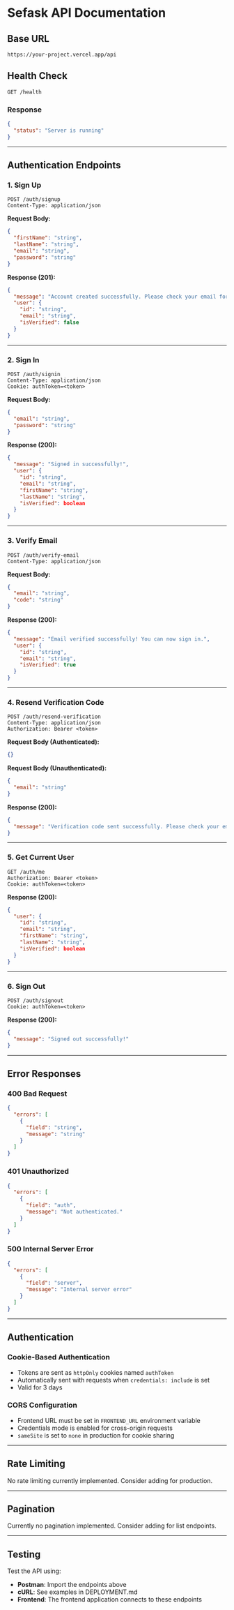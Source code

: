 # Sefask API Documentation

## Base URL
```
https://your-project.vercel.app/api
```

## Health Check
```http
GET /health
```

### Response
```json
{
  "status": "Server is running"
}
```

---

## Authentication Endpoints

### 1. Sign Up
```http
POST /auth/signup
Content-Type: application/json
```

**Request Body:**
```json
{
  "firstName": "string",
  "lastName": "string",
  "email": "string",
  "password": "string"
}
```

**Response (201):**
```json
{
  "message": "Account created successfully. Please check your email for the 6-digit verification code.",
  "user": {
    "id": "string",
    "email": "string",
    "isVerified": false
  }
}
```

---

### 2. Sign In
```http
POST /auth/signin
Content-Type: application/json
Cookie: authToken=<token>
```

**Request Body:**
```json
{
  "email": "string",
  "password": "string"
}
```

**Response (200):**
```json
{
  "message": "Signed in successfully!",
  "user": {
    "id": "string",
    "email": "string",
    "firstName": "string",
    "lastName": "string",
    "isVerified": boolean
  }
}
```

---

### 3. Verify Email
```http
POST /auth/verify-email
Content-Type: application/json
```

**Request Body:**
```json
{
  "email": "string",
  "code": "string"
}
```

**Response (200):**
```json
{
  "message": "Email verified successfully! You can now sign in.",
  "user": {
    "id": "string",
    "email": "string",
    "isVerified": true
  }
}
```

---

### 4. Resend Verification Code
```http
POST /auth/resend-verification
Content-Type: application/json
Authorization: Bearer <token>
```

**Request Body (Authenticated):**
```json
{}
```

**Request Body (Unauthenticated):**
```json
{
  "email": "string"
}
```

**Response (200):**
```json
{
  "message": "Verification code sent successfully. Please check your email."
}
```

---

### 5. Get Current User
```http
GET /auth/me
Authorization: Bearer <token>
Cookie: authToken=<token>
```

**Response (200):**
```json
{
  "user": {
    "id": "string",
    "email": "string",
    "firstName": "string",
    "lastName": "string",
    "isVerified": boolean
  }
}
```

---

### 6. Sign Out
```http
POST /auth/signout
Cookie: authToken=<token>
```

**Response (200):**
```json
{
  "message": "Signed out successfully!"
}
```

---

## Error Responses

### 400 Bad Request
```json
{
  "errors": [
    {
      "field": "string",
      "message": "string"
    }
  ]
}
```

### 401 Unauthorized
```json
{
  "errors": [
    {
      "field": "auth",
      "message": "Not authenticated."
    }
  ]
}
```

### 500 Internal Server Error
```json
{
  "errors": [
    {
      "field": "server",
      "message": "Internal server error"
    }
  ]
}
```

---

## Authentication

### Cookie-Based Authentication
- Tokens are sent as `httpOnly` cookies named `authToken`
- Automatically sent with requests when `credentials: include` is set
- Valid for 3 days

### CORS Configuration
- Frontend URL must be set in `FRONTEND_URL` environment variable
- Credentials mode is enabled for cross-origin requests
- `sameSite` is set to `none` in production for cookie sharing

---

## Rate Limiting

No rate limiting currently implemented. Consider adding for production.

---

## Pagination

Currently no pagination implemented. Consider adding for list endpoints.

---

## Testing

Test the API using:
- **Postman**: Import the endpoints above
- **cURL**: See examples in DEPLOYMENT.md
- **Frontend**: The frontend application connects to these endpoints

